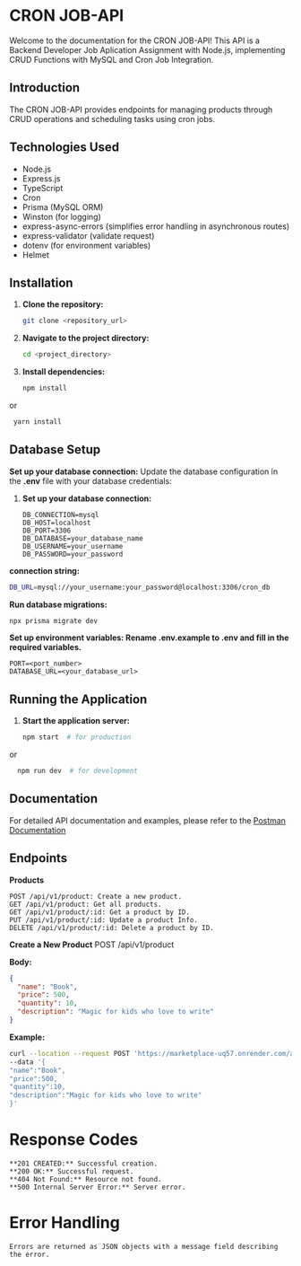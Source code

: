 # CRON JOB-API

Welcome to the documentation for the CRON JOB-API! This API is a Backend Developer Job Aplication Assignment with Node.js, implementing CRUD Functions with MySQL and Cron Job Integration.

## Introduction

The CRON JOB-API provides endpoints for managing products through CRUD operations and scheduling tasks using cron jobs.

## Technologies Used

- Node.js
- Express.js
- TypeScript
- Cron
- Prisma (MySQL ORM)
- Winston (for logging)
- express-async-errors (simplifies error handling in asynchronous routes)
- express-validator (validate request)
- dotenv (for environment variables)
- Helmet

## Installation

1. **Clone the repository:**  
   ```bash
   git clone <repository_url>
2. **Navigate to the project directory:**  
   ```bash
   cd <project_directory>

2. **Install dependencies:**  
   ```bash
   npm install 
   ```
or 

 ```bash
  yarn install
 ```

## Database Setup

**Set up your database connection:**
Update the database configuration in the **.env** file with your database credentials:

1. **Set up your database connection:**
   ```plaintext
   DB_CONNECTION=mysql
   DB_HOST=localhost
   DB_PORT=3306
   DB_DATABASE=your_database_name
   DB_USERNAME=your_username
   DB_PASSWORD=your_password

 **connection string:**
   ```bash
   DB_URL=mysql://your_username:your_password@localhost:3306/cron_db
   ```
**Run database migrations:**
   ```bash
   npx prisma migrate dev
```

**Set up environment variables: Rename .env.example to .env and fill in the required variables.**
```plaintext
PORT=<port_number>
DATABASE_URL=<your_database_url>
```


## Running the Application
1. **Start the application server:**
   ```bash
   npm start  # for production
   ```
 or

 ```bash
   npm run dev  # for development
 ```

## Documentation
For detailed API documentation and examples, please refer to the [Postman Documentation](https://documenter.getpostman.com/view/26097715/2sA3JGePSS)

## Endpoints
**Products**
```plaintext
POST /api/v1/product: Create a new product.
GET /api/v1/product: Get all products.
GET /api/v1/product/:id: Get a product by ID.
PUT /api/v1/product/:id: Update a product Info.
DELETE /api/v1/product/:id: Delete a product by ID.
```

**Create a New Product**
POST /api/v1/product

**Body:**
```json
{
  "name": "Book",
  "price": 500,
  "quantity": 10,
  "description": "Magic for kids who love to write"
}
```

**Example:**
```bash
curl --location --request POST 'https://marketplace-uq57.onrender.com/api/v1/product' \
--data '{
"name":"Book",
"price":500,
"quantity":10,
"description":"Magic for kids who love to write"
}'
```

# Response Codes
```plaintext
**201 CREATED:** Successful creation.
**200 OK:** Successful request.
**404 Not Found:** Resource not found.
**500 Internal Server Error:** Server error.
```

# Error Handling
```plaintext
Errors are returned as JSON objects with a message field describing the error.
```

